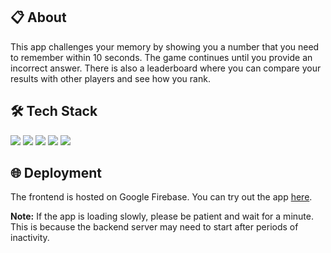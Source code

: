 ## 📋 About

This app challenges your memory by showing you a number that you need to remember within 10 seconds. The game continues until you provide an incorrect answer. There is also a leaderboard where you can compare your results with other players and see how you rank.

## 🛠️ Tech Stack

<div>
  <img src="https://img.shields.io/badge/Frontend-React-blue?style=for-the-badge&logo=react" />
  <img src="https://img.shields.io/badge/Frontend-Vite-646CFF?style=for-the-badge&logo=vite&logoColor=white" />
  <img src="https://img.shields.io/badge/Backend-Node.js-green?style=for-the-badge&logo=node.js" />
  <img src="https://img.shields.io/badge/Database-MongoDB-brightgreen?style=for-the-badge&logo=mongodb" />
  <img src="https://img.shields.io/badge/Styling-CSS%20Modules-purple?style=for-the-badge&logo=css3" />
</div>

## 🌐 Deployment

The frontend is hosted on Google Firebase. You can try out the app [here](https://time2num-e4729.web.app/).

**Note:** If the app is loading slowly, please be patient and wait for a minute. This is because the backend server may need to start after periods of inactivity.
